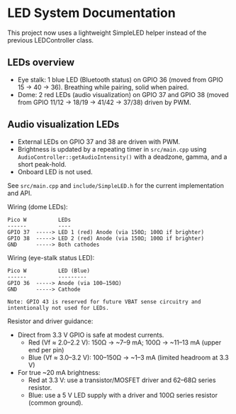 # LED System Documentation

This project now uses a lightweight SimpleLED helper instead of the previous LEDController class.

## LEDs overview

- Eye stalk: 1 blue LED (Bluetooth status) on GPIO 36 (moved from GPIO 15 -> 40 -> 36). Breathing while pairing, solid when paired.
- Dome: 2 red LEDs (audio visualization) on GPIO 37 and GPIO 38 (moved from GPIO 11/12 -> 18/19 -> 41/42 -> 37/38) driven by PWM.

## Audio visualization LEDs

- External LEDs on GPIO 37 and 38 are driven with PWM.
- Brightness is updated by a repeating timer in `src/main.cpp` using `AudioController::getAudioIntensity()` with a deadzone, gamma, and a short peak-hold.
- Onboard LED is not used.

See `src/main.cpp` and `include/SimpleLED.h` for the current implementation and API.

Wiring (dome LEDs):

```text
Pico W          LEDs
------          ----
GPIO 37  -----> LED 1 (red) Anode (via 150Ω; 100Ω if brighter)
GPIO 38  -----> LED 2 (red) Anode (via 150Ω; 100Ω if brighter)
GND      -----> Both cathodes
```

Wiring (eye-stalk status LED):

```text
Pico W          LED (Blue)
------          ---------
GPIO 36  -----> Anode (via 100–150Ω)
GND      -----> Cathode

Note: GPIO 43 is reserved for future VBAT sense circuitry and intentionally not used for LEDs.
```

Resistor and driver guidance:

- Direct from 3.3 V GPIO is safe at modest currents.
	- Red (Vf ≈ 2.0–2.2 V): 150Ω → ~7–9 mA; 100Ω → ~11–13 mA (upper end per pin)
	- Blue (Vf ≈ 3.0–3.2 V): 100–150Ω → ~1–3 mA (limited headroom at 3.3 V)
- For true ~20 mA brightness:
	- Red at 3.3 V: use a transistor/MOSFET driver and 62–68Ω series resistor.
	- Blue: use a 5 V LED supply with a driver and 100Ω series resistor (common ground).
